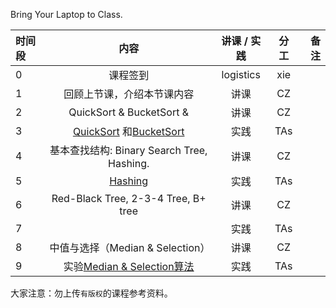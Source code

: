 Bring Your Laptop to Class. 

|时间段     |  内容    | 讲课 / 实践     |  分工  |备注       |
| :---      |   :----:    |   :----:    |    :----:    |       ---: |
|   0       | 课程签到     |  logistics   |     xie     |        |
|   1       | 回顾上节课，介绍本节课内容     |  讲课    |     CZ     |         |
|   2       |   QuickSort & BucketSort &      |  讲课    |     CZ     |         |
|   3       |     [QuickSort](../cs161-2018/lecture5_quicksort.ipynb) 和[BucketSort](../cs161-2018/lecture6_bucketSort.ipynb)  |  实践    |     TAs     |         |
|   4       |  基本查找结构: Binary Search Tree, Hashing.    |  讲课    |     CZ     |         |
|   5       |     [Hashing](../cs161-2018/lecture8_hashing.ipynb)   |  实践    |     TAs     |         |
|   6       |    Red-Black Tree, 2-3-4 Tree, B+ tree    |  讲课    |     CZ     |         |
|   7       |       |  实践    |     TAs     |  
|   8       | 中值与选择（Median & Selection）      |  讲课    |     CZ     |         |
|   9       | 实验[Median & Selection算法](cs161-2018/lecture4_median_selection.ipynb)       |  实践    |     TAs     |         |

大家注意：勿上传``有版权``的课程参考资料。
